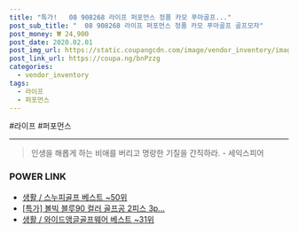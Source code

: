 ```yaml
--- 
title: "특가!   08 908268 라이프 퍼포먼스 정품 카모 푸마골프..." 
post_sub_title: "  08 908268 라이프 퍼포먼스 정품 카모 푸마골프 골프모자" 
post_money: ₩ 24,900 
post_date: 2020.02.01 
post_img_url: https://static.coupangcdn.com/image/vendor_inventory/images/2016/04/26/19/7/eac99f2b-3066-42da-8cd6-d5b1cd9410ef.jpg 
post_link_url: https://coupa.ng/bnPzzg 
categories: 
  - vendor_inventory 
tags: 
  - 라이프 
  - 퍼포먼스 
--- 
```

  #라이프 #퍼포먼스 
<hr> 

> 인생을 해롭게 하는 비애를 버리고 명랑한 기질을 간직하라. - 세익스피어 


### POWER LINK

* <a href="https://blog.naver.com/santokki14/221777412222" target="_blank">생활 / 스누피골프 베스트 ~50위</a>
* <a href="https://blog.naver.com/an0733/221791864704" target="_blank">[특가] 볼빅 블루90 컬러 골프공 2피스 3p...</a>
* <a href="https://blog.naver.com/santokki14/221777025465" target="_blank">생활 / 와이드앵글골프웨어 베스트 ~31위</a>
